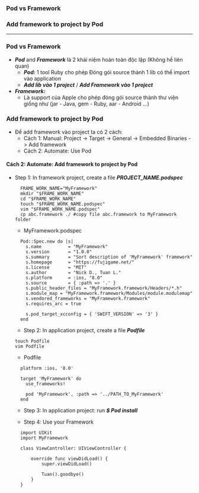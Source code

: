 ### Pod vs Framework
### Add framework to project by Pod

----------------

### Pod vs Framework
  - ***Pod*** and ***Framework*** là 2 khái niệm hoàn toàn độc lập (Không hề liên quan)
    - ***Pod:*** 1 tool Ruby cho phép Đóng gói source thành 1 lib có thể import vào application
    - ***Add lib vào 1 project*** / ***Add Framework vào 1 project***
  - ***Framework:***
    - Là support của Apple cho phép đóng gói source thành thư viện giống như (jar - Java, gem - Ruby, aar - Android ...)
   
### Add framework to project by Pod
  - Để add framework vào project ta có 2 cách:
    - Cách 1: Manual: Project -> Target -> General -> Embedded Binaries -> Add framework
    - Cách 2: Automate: Use Pod

#### Cách 2: Automate: Add framework to project by Pod

- Step 1: In framework project, create a file ***PROJECT_NAME.podspec***
  
  ```
    FRAME_WORK_NAME="MyFramework"
    mkdir "$FRAME_WORK_NAME"
    cd "$FRAME_WORK_NAME"
    touch "$FRAME_WORK_NAME.podspec"
    vim "$FRAME_WORK_NAME.podspec"
    cp abc.framework ./ #copy file abc.framework to MyFramework folder
  ```
  
  - MyFramework.podspec
  
  ```
    Pod::Spec.new do |s|
      s.name          = "MyFramework"
      s.version       = "1.0.0"
      s.summary       = "Sort description of 'MyFramework' framework"
      s.homepage      = "https://fujigame.net/"
      s.license       = "MIT"
      s.author        = "Nick D., Tuan L."
      s.platform      = :ios, "8.0"
      s.source        = { :path => '.' }
      s.public_header_files = "MyFramework.framework/Headers/*.h"
      s.module_map = "MyFramework.framework/Modules/module.modulemap"
      s.vendored_frameworks = "MyFramework.framework"
      s.requires_arc = true

      s.pod_target_xcconfig = { 'SWIFT_VERSION' => '3' }
    end
  ```
  
  - Step 2: In application project, create a file ***Podfile***
  
  ```
  touch Podfile
  vim Podfile
  ```
  
  - Podfile
  ```
    platform :ios, '8.0'

    target 'MyFramework' do
      use_frameworks!

      pod 'MyFramework', :path => '../PATH_TO_MyFramework'
    end
  ```
  
  - Step 3: In application project: run ***$ Pod install***
  
  - Step 4: Use your Framework
  
  ```
    import UIKit
    import MyFramework

    class ViewController: UIViewController {

        override func viewDidLoad() {
            super.viewDidLoad()

            Tuan().goodbye()
        }
    }
  ```


